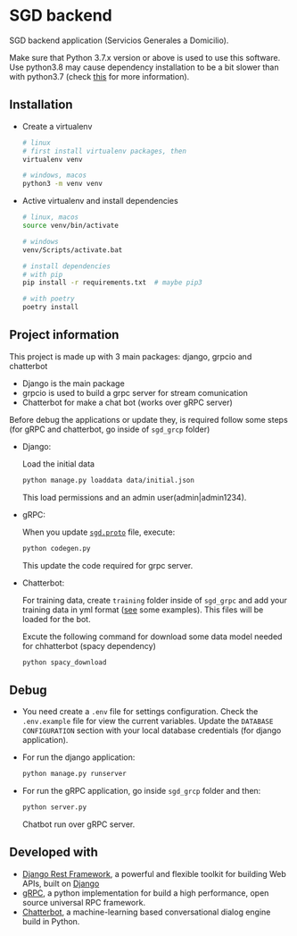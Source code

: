 # SGD backend

SGD backend application (Servicios Generales a Domicilio).

Make sure that Python 3.7.x version or above is used to use this software.
Use python3.8 may cause dependency installation to be a bit slower than with python3.7 (check [this](https://github.com/explosion/spaCy/issues/6158#issuecomment-810717517) for more information).

## Installation
- Create a virtualenv
    ```bash
    # linux
    # first install virtualenv packages, then
    virtualenv venv

    # windows, macos
    python3 -m venv venv
    ```

- Active virtualenv and install dependencies
    ```bash
    # linux, macos
    source venv/bin/activate

    # windows
    venv/Scripts/activate.bat

    # install dependencies
    # with pip
    pip install -r requirements.txt  # maybe pip3
    
    # with poetry
    poetry install
    ```

## Project information
This project is made up with 3 main packages: django, grpcio and chatterbot
- Django is the main package
- grpcio is used to build a grpc server for stream comunication
- Chatterbot for make a chat bot (works over gRPC server)

Before debug the applications or update they, is required follow some steps (for gRPC and chatterbot, go inside of ``sgd_grcp`` folder)
- Django:

  Load the initial data
  ```bash
  python manage.py loaddata data/initial.json
  ```
  This load permissions and an admin user(admin|admin1234).
    
- gRPC:
  
  When you update [``sgd.proto``](https://github.com/marcovelarde/sgd-back/blob/master/sgd_grpc/proto/sgd.proto) file, execute:
  ```bash
  python codegen.py
  ```
  This update the code required for grpc server.

- Chatterbot:

  For training data, create ``training`` folder inside of ``sgd_grpc`` and add your training data in yml format ([see](https://github.com/gunthercox/chatterbot-corpus/tree/master/chatterbot_corpus/data/spanish) some examples). This files will be loaded for the bot.
  
  Excute the following command for download some data model needed for chhatterbot (spacy dependency)
  ```bash
  python spacy_download
  ```

## Debug
- You need create a `.env` file for settings configuration. Check the ``.env.example`` file for view the current variables. Update the `DATABASE CONFIGURATION` section with your local database credentials (for django application).

- For run the django application:
    ```bash
    python manage.py runserver
    ```

- For run the gRPC application, go inside ``sgd_grcp`` folder and then:
    ```bash
    python server.py
    ```
    Chatbot run over gRPC server.

## Developed with
- [Django Rest Framework](https://www.django-rest-framework.org/), a powerful and flexible toolkit for building Web APIs, built on [Django](https://www.djangoproject.com/)
- [gRPC](https://grpc.io/docs/languages/python/quickstart/), a python implementation for build a high performance, open source universal RPC framework.
- [Chatterbot](https://chatterbot.readthedocs.io/en/stable/), a machine-learning based conversational dialog engine build in Python.

